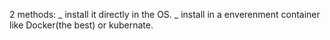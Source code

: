2 methods:
_ install it directly in the OS.
_ install in a enverenment container like Docker(the best) or kubernate.
